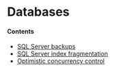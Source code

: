 # Databases

#### Contents
- [SQL Server backups](/engineering/databases/sql-server-backups)
- [SQL Server index fragmentation](/engineering/databases/sql-server-index-fragmentation)
- [Optimistic concurrency control](/engineering/databases/optimistic-concurrency-control)